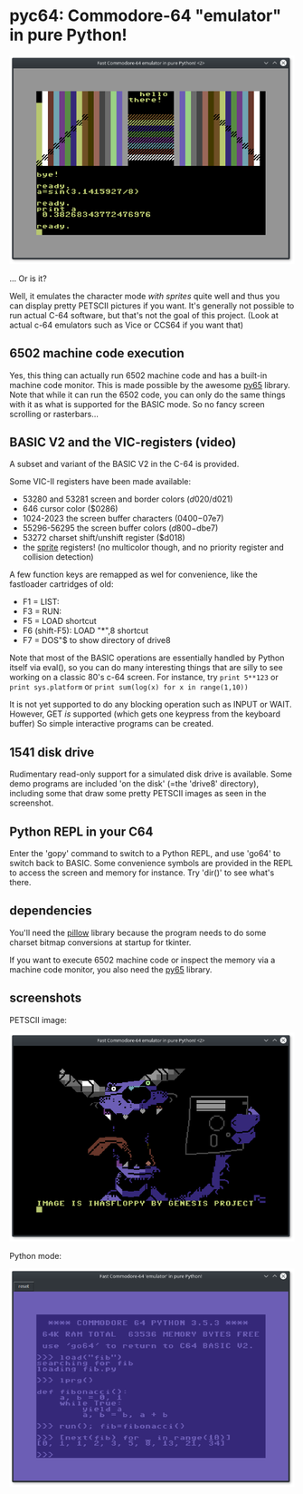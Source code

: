 # pyc64: Commodore-64 "emulator" in pure Python!

![Screenshot one](demo_screenshot1.png)

... Or is it?

Well, it emulates the character mode *with sprites* quite well and thus you can display pretty PETSCII pictures if you want.
It's generally not possible to run actual C-64 software, but that's not the goal
of this project. (Look at actual c-64 emulators such as Vice or CCS64 if you want that)


## 6502 machine code execution

Yes, this thing can actually run 6502 machine code and
has a built-in machine code monitor.
This is made possible by the awesome [py65](https://github.com/mnaberez/py65) library. 
Note that while it can run the 6502 code,
you can only do the same things with it as what is supported
for the BASIC mode. So no fancy screen scrolling or rasterbars...


## BASIC V2 and the VIC-registers (video)

A subset and variant of the BASIC V2 in the C-64 is provided.

Some VIC-II registers have been made available:

- 53280 and 53281 screen and border colors ($d020/$d021)
- 646 cursor color ($0286)
- 1024-2023 the screen buffer characters ($0400-$07e7) 
- 55296-56295 the screen buffer colors ($d800-$dbe7)
- 53272 charset shift/unshift register ($d018)
- the [sprite](https://www.c64-wiki.com/wiki/Sprite) registers! (no multicolor though, and no priority register and collision detection)

A few function keys are remapped as wel for convenience, like the fastloader cartridges of old:

- F1 = LIST:
- F3 = RUN:
- F5 = LOAD shortcut
- F6 (shift-F5): LOAD "*",8  shortcut
- F7 = DOS"$ to show directory of drive8

Note that most of the BASIC operations are essentially handled by Python itself via eval(),
so you can do many interesting things that are silly to see working on a classic 80's c-64 screen.
For instance, try ``print 5**123``  or ``print sys.platform`` or ``print sum(log(x) for x in range(1,10))``

It is not yet supported to do any blocking operation such as INPUT or WAIT.
However, GET *is* supported (which gets one keypress from the keyboard buffer)
So simple interactive programs can be created.


## 1541 disk drive

Rudimentary read-only support for a simulated disk drive is available.
Some demo programs are included 'on the disk' (=the 'drive8' directory),
including some that draw some pretty PETSCII images as seen in the
screenshot.


## Python REPL in your C64

Enter the 'gopy' command to switch to a Python REPL, and use 'go64' to switch back to BASIC.
Some convenience symbols are provided in the REPL to access the screen
and memory for instance. Try 'dir()' to see what's there.


## dependencies

You'll need the [pillow](https://pillow.readthedocs.io) library because 
the program needs to do some charset bitmap conversions at startup for tkinter.

If you want to execute 6502 machine code or inspect the memory via a
machine code monitor, you also need the [py65](https://github.com/mnaberez/py65) library. 


## screenshots

PETSCII image:

![Screenshot two](demo_screenshot2.png)

Python mode:

![Screenshot two](demo_screenshot3.png)

